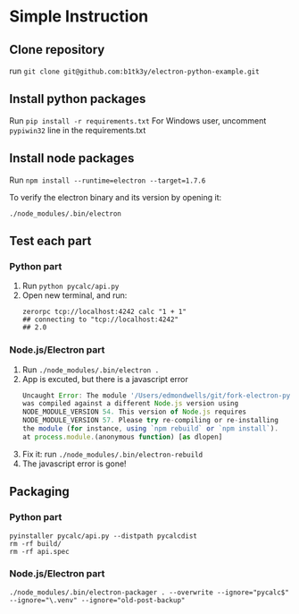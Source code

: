 # Simple Instruction

## Clone repository
run `git clone git@github.com:b1tk3y/electron-python-example.git`

## Install python packages
Run `pip install -r requirements.txt`
For Windows user, uncomment `pypiwin32` line in the requirements.txt

## Install node packages
Run `npm install --runtime=electron --target=1.7.6`

To verify the electron binary and its version by opening it:
```shell script
./node_modules/.bin/electron
```

## Test each part
### Python part
1. Run `python pycalc/api.py`
2. Open new terminal, and run:
    ```shell script
    zerorpc tcp://localhost:4242 calc "1 + 1"
    ## connecting to "tcp://localhost:4242"
    ## 2.0
    ```
   
### Node.js/Electron part
1. Run `./node_modules/.bin/electron .`
2. App is excuted, but there is a javascript error
    ```javascript
    Uncaught Error: The module '/Users/edmondwells/git/fork-electron-python-example/node_modules/zeromq/build/Release/zmq.node'
    was compiled against a different Node.js version using
    NODE_MODULE_VERSION 54. This version of Node.js requires
    NODE_MODULE_VERSION 57. Please try re-compiling or re-installing
    the module (for instance, using `npm rebuild` or `npm install`).
    at process.module.(anonymous function) [as dlopen] 
    ```
3. Fix it: run `./node_modules/.bin/electron-rebuild`
4. The javascript error is gone!

## Packaging
### Python part
```shell script
pyinstaller pycalc/api.py --distpath pycalcdist
rm -rf build/
rm -rf api.spec
```
### Node.js/Electron part
```shell script
./node_modules/.bin/electron-packager . --overwrite --ignore="pycalc$" --ignore="\.venv" --ignore="old-post-backup"
```

